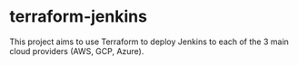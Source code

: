 # terraform-jenkins

This project aims to use Terraform to deploy Jenkins to each of the 3 main cloud providers (AWS, GCP, Azure).

